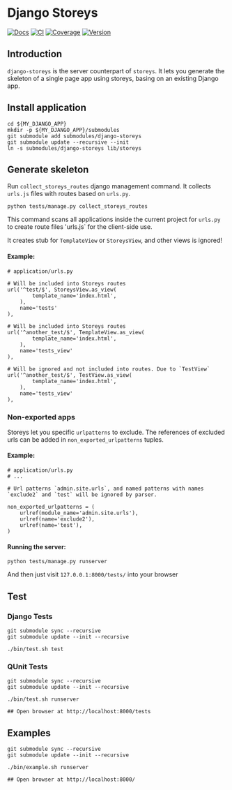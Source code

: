 Django Storeys
==============
[![Docs](https://readthedocs.org/projects/django-storeys/badge/)](http://django-storeys.readthedocs.org) [![CI](https://travis-ci.org/storeys/django-storeys.svg?branch=master)](https://travis-ci.org/storeys/django-storeys) [![Coverage](https://coveralls.io/repos/github/storeys/django-storeys/badge.svg?branch=master)](https://coveralls.io/github/storeys/django-storeys?branch=master)
[![Version](https://badge.fury.io/py/django-storeys.svg)](https://pypi.python.org/pypi/django-storeys)



## Introduction

`django-storeys` is the server counterpart of `storeys`. It lets you generate the skeleton of a single page app using storeys, basing on an existing Django app.


## Install application

```
cd ${MY_DJANGO_APP}
mkdir -p ${MY_DJANGO_APP}/submodules
git submodule add submodules/django-storeys
git submodule update --recursive --init
ln -s submodules/django-storeys lib/storeys
```

## Generate skeleton

Run `collect_storeys_routes` django management command.
It collects `urls.js` files with routes based on `urls.py`.

```
python tests/manage.py collect_storeys_routes
```

This command scans all applications inside the current project for `urls.py` to create route files 'urls.js` for the client-side use.

It creates stub for `TemplateView` or `StoreysView`, and other views is ignored!


#### Example:
```
# application/urls.py

# Will be included into Storeys routes
url('^test/$', StoreysView.as_view(
        template_name='index.html',
    ),
    name='tests'
),

# Will be included into Storeys routes
url('^another_test/$', TemplateView.as_view(
        template_name='index.html',
    ),
    name='tests_view'
),

# Will be ignored and not included into routes. Due to `TestView`
url('^another_test/$', TestView.as_view(
        template_name='index.html',
    ),
    name='tests_view'
),
```

### Non-exported apps

Storeys let you specific `urlpatterns` to exclude. The references of excluded urls can be added in `non_exported_urlpatterns` tuples.

#### Example:

```
# application/urls.py
# ...

# Url patterns `admin.site.urls`, and named patterns with names `exclude2` and `test` will be ignored by parser.

non_exported_urlpatterns = (
    urlref(module_name='admin.site.urls'),
    urlref(name='exclude2'),
    urlref(name='test'),
)

```

#### Running the server:

```
python tests/manage.py runserver
```

And then just visit `127.0.0.1:8000/tests/` into your browser



## Test

### Django Tests
```
git submodule sync --recursive
git submodule update --init --recursive

./bin/test.sh test
```

### QUnit Tests
```
git submodule sync --recursive
git submodule update --init --recursive

./bin/test.sh runserver

## Open browser at http://localhost:8000/tests
```


## Examples

```
git submodule sync --recursive
git submodule update --init --recursive

./bin/example.sh runserver

## Open browser at http://localhost:8000/
```

